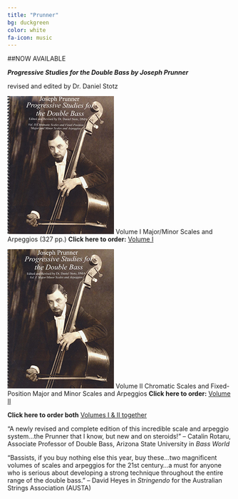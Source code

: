 ```yaml
---
title: "Prunner"
bg: duckgreen
color: white
fa-icon: music
---
```



##NOW AVAILABLE

_**Progressive Studies for the Double Bass by Joseph Prunner**_

revised and edited by Dr. Daniel Stotz

![prunner1](../img/joseph-prunner-progressive-studies-for-double-bass-stotz-1.jpg)
Volume I
Major/Minor Scales and Arpeggios (327 pp.)
**Click here to order:**
[Volume I]( http://www.amazon.com/dp/B00L3YLKCO/?tag=becbot-20)

![prunner2](../img/joseph-prunner-progressive-studies-for-double-bass-stotz-2.jpg)
Volume II
Chromatic Scales and Fixed-Position Major and Minor Scales and Arpeggios
**Click here to order:**
[Volume II]( http://www.amazon.com/dp/B00L4O8U12/?tag=becbot-20)

**Click here to order both**
[Volumes I & II together](http://www.amazon.com/dp/B00L4ONTCC/?tag=becbot-20)

“A newly revised and complete edition of this incredible scale and arpeggio system…the Prunner that I know, but new and on steroids!” – Catalin Rotaru, Associate Professor of Double Bass, Arizona State University in _Bass World_

“Bassists, if you buy nothing else this year, buy these…two magnificent volumes of scales and arpeggios for the 21st century…a must for anyone who is serious about developing a strong technique throughout the entire range of the double bass.” – David Heyes in _Stringendo_ for the Australian Strings Association (AUSTA)

